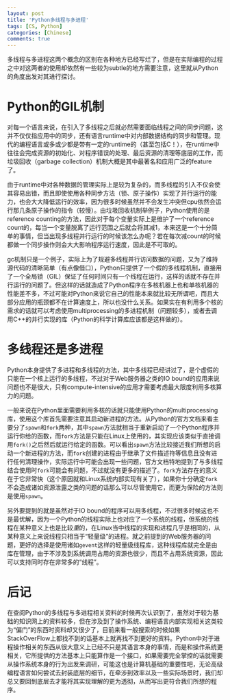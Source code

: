 ```yaml
---
layout: post
title: 'Python多线程与多进程'
tags: [CS, Python]
categories: [Chinese]
comments: true
---
```

多线程与多进程这两个概念的区别在各种地方已经写烂了，但是在实际编程的过程之中对这两者的使用却依然有一些较为subtle的地方需要注意，这里就从Python的角度出发对其进行探讨。

# Python的GIL机制

对每一个语言来说，在引入了多线程之后就必然需要面临线程之间的同步问题，这并不仅仅指应用中的同步，还有语言runtime中对内部数据结构的同步和管理。现代的编程语言或多或少都是带有一定的runtime的（甚至包括C！），在runtime中往往会完成资源的初始化、对程序错误的处理、最后资源的清理等底层的工作，而垃圾回收（garbage collection）机制大概是其中最著名和应用广泛的feature了。

由于runtime中对各种数据的管理实际上是较为复杂的，而多线程的引入不仅会使其容易出错，而且即使使用各种同步方法（锁、原子操作）实现了并行运行的能力，也会大大降低运行的效率，因为很多时候虽然并不会发生冲突但cpu依然会运行那几条原子操作的指令（较慢）。由垃圾回收机制举例子，Python使用的是reference counting的方法，因此对于每个变量实际上是维护了一个reference count的，每当一个变量脱离了运行范围之后就会将其减1，本来这是一个十分简单的事情，但当出现多线程并行运行的时候该怎么办呢？若在每次减count的时候都做一个同步操作则会大大影响程序运行速度，因此是不可取的。

gc机制只是一个例子，实际上为了规避多线程并行访问数据的问题，又为了维持源代码的清晰简单（有点像借口），Python只提供了一个假的多线程机制，直接用了一个全局锁（GIL）保证了任何时间只有一个线程在运行，这样的话就不存在并行运行的问题了。但这样的话就造成了Python程序在多核机器上也和单核机器的性能差不多，不过可能对Python来说它自己的性能本来就比较无所谓吧，而且大部分应用的瓶颈都不在计算速度上，所以也没什么关系。如果实在有利用多个核的需求的话就可以考虑使用multiprocessing的多进程机制（问题较多），或者去调用C++的并行实现的库（Python的科学计算库应该都是这样做的）。

# 多线程还是多进程

Python本身提供了多进程和多线程的方法，其中多线程已经讲过了，是个虚假的只能在一个核上运行的多线程，不过对于Web服务器之类的IO bound的应用来说问题也不是很大，只有compute-intensive的应用才需要考虑最大限度利用多核算力的问题。

一般来说在Python里面需要利用多核的话就只能使用Python的multiprocessing库，使用这个库首先需要注意其启动新进程的方法。从Python的官方文档来看主要分了`spawn`和`fork`两种，其中`spawn`方法就相当于重新启动了一个Python程序并运行你给的函数，而`fork`方法是只能在Linux上使用的，其实现应该类似于直接调用`fork()`之后然后就运行给定的函数。可以看出`spawn`方法比较接近我们所想的启动一个新进程的方法，而`fork`创建的进程由于继承了文件描述符等信息且没有进行任何清理操作，实际运行中可能会出现一些问题，官方文档特地提到了与多线程结合使用时`fork`可能会有问题，不过就没有更多的描述了。`fork`方法存在的意义在于它非常快（这个原因就和Linux系统内部实现有关了），如果你十分确定`fork`不会造成诸如资源泄露之类的问题的话那么可以尽管使用它，而更为保险的方法则是使用`spawn`。

另外要提到的就是虽然对于IO bound的程序可以用多线程，不过很多时候这也不是最优解，因为一个Python的线程实际上也对应了一个系统的线程，但系统的线程在某种意义上也是比较*重*的，在Linux当中线程的实现和进程几乎是相同的，从某种意义上来说线程只相当于“轻量级”的进程。就之前提到的Web服务器的问题，更好的选择是使用诸如`gevent`这样的轻量级线程库，这种线程库就完全是由库在管理，由于不涉及到系统调用占用的资源也很少，而且不占用系统资源，因此可以支持同时存在非常多的“线程”。

# 后记

在查阅Python的多线程与多进程相关资料的时候再次认识到了，虽然对于较为基础的知识网上的资料较多，但在涉及到了操作系统、编程语言内部实现相关这类较为“偏门”的东西时资料却又很少了，目前来看一般搜索的时候如果StackOverFlow上都找不到的话基本上就再找不到更好的资料。Python中对于进程操作相关的东西从很大意义上已经不只是其语言本身的事情，而是和操作系统更相关，它所提供的方法基本上只能算作是一个接口，如果需要完全掌控的话就需要从操作系统本身的行为出发来调研，可能这也是计算机基础的重要性吧，无论高级编程语言如何尝试去封装底层的细节，在牵涉到效率以及一些实际场景时，我们却总又要回到底层去才能将其实现理解的更为透彻，从而写出更符合我们所想的程序。
